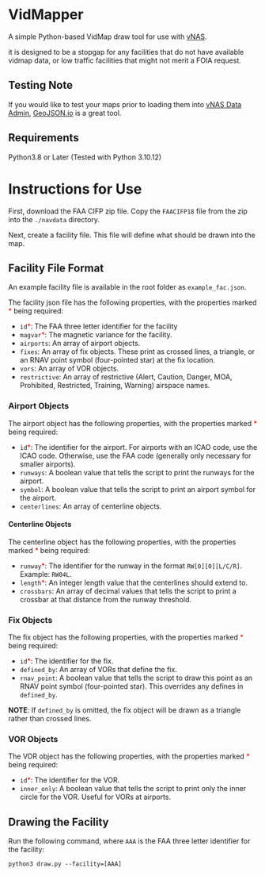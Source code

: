 # VidMapper

A simple Python-based VidMap draw tool for use with [vNAS](https://virtualnas.net).

it is designed to be a stopgap for any facilities that do not have available vidmap data, or low traffic facilities that might not merit a FOIA request.

## Testing Note

If you would like to test your maps prior to loading them into [vNAS Data Admin](https://data-admin.virtualnas.net/login), [GeoJSON.io](https://geojson.io) is a great tool.

## Requirements

Python3.8 or Later (Tested with Python 3.10.12)

# Instructions for Use

First, download the FAA CIFP zip file. Copy the `FAACIFP18` file from the zip into the `./navdata` directory.

Next, create a facility file. This file will define what should be drawn into the map.

## Facility File Format

An example facility file is available in the root folder as `example_fac.json`.

The facility json file has the following properties, with the properties marked <span style="color:#FF0000">\*</span> being required:

- `id`<span style="color:#FF0000">\*</span>: The FAA three letter identifier for the facility
- `magvar`<span style="color:#FF0000">\*</span>: The magnetic variance for the facility.
- `airports`: An array of airport objects.
- `fixes`: An array of fix objects. These print as crossed lines, a triangle, or an RNAV point symbol (four-pointed star) at the fix location.
- `vors`: An array of VOR objects.
- `restrictive`: An array of restrictive (Alert, Caution, Danger, MOA, Prohibited, Restricted, Training, Warning) airspace names.

### Airport Objects

The airport object has the following properties, with the properties marked <span style="color:#FF0000">\*</span> being required:

- `id`<span style="color:#FF0000">\*</span>: The identifier for the airport. For airports with an ICAO code, use the ICAO code. Otherwise, use the FAA code (generally only necessary for smaller airports).
- `runways`: A boolean value that tells the script to print the runways for the airport.
- `symbol`: A boolean value that tells the script to print an airport symbol for the airport.
- `centerlines`: An array of centerline objects.

#### Centerline Objects

The centerline object has the following properties, with the properties marked <span style="color:#FF0000">\*</span> being required:

- `runway`<span style="color:#FF0000">\*</span>: The identifier for the runway in the format `RW[0][0][L/C/R]`. Example: `RW04L`.
- `length`<span style="color:#FF0000">\*</span>: An integer length value that the centerlines should extend to.
- `crossbars`: An array of decimal values that tells the script to print a crossbar at that distance from the runway threshold.

### Fix Objects

The fix object has the following properties, with the properties marked <span style="color:#FF0000">\*</span> being required:

- `id`<span style="color:#FF0000">\*</span>: The identifier for the fix.
- `defined_by`: An array of VORs that define the fix.
- `rnav_point`: A boolean value that tells the script to draw this point as an RNAV point symbol (four-pointed star). This overrides any defines in `defined_by`.

**NOTE**: If `defined_by` is omitted, the fix object will be drawn as a triangle rather than crossed lines.

### VOR Objects

The VOR object has the following properties, with the properties marked <span style="color:#FF0000">\*</span> being required:

- `id`<span style="color:#FF0000">\*</span>: The identifier for the VOR.
- `inner_only`: A boolean value that tells the script to print only the inner circle for the VOR. Useful for VORs at airports.

## Drawing the Facility

Run the following command, where `AAA` is the FAA three letter identifier for the facility:

```
python3 draw.py --facility=[AAA]
```
